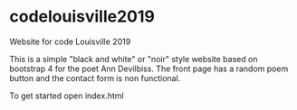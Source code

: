 # codelouisville2019
Website for code Louisville 2019

This is a simple "black and white" or "noir" style website based on bootstrap 4 for the poet Ann Devilbiss. The front page has a random poem button and the contact form is non functional.

To get started open index.html
